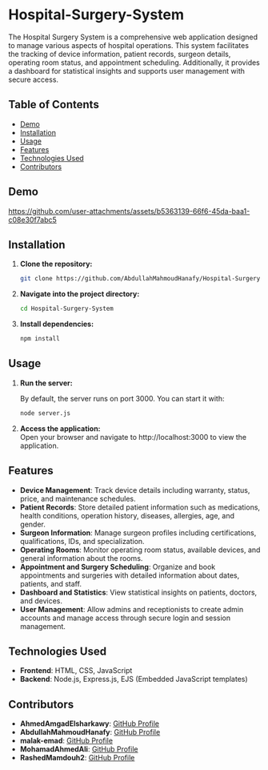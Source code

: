 # Hospital-Surgery-System

The Hospital Surgery System is a comprehensive web application designed to manage various aspects of hospital operations. This system facilitates the tracking of device information, patient records, surgeon details, operating room status, and appointment scheduling. Additionally, it provides a dashboard for statistical insights and supports user management with secure access.

## Table of Contents
- [Demo](#demo)
- [Installation](#installation)
- [Usage](#usage)
- [Features](#features)
- [Technologies Used](#technologies-used)
- [Contributors](#contributors)


## Demo
https://github.com/user-attachments/assets/b5363139-66f6-45da-baa1-c08e30f7abc5


## Installation

1. **Clone the repository:**

   ```bash
   git clone https://github.com/AbdullahMahmoudHanafy/Hospital-Surgery-System.git
   ``````
2. **Navigate into the project directory:**  

    ```bash
    cd Hospital-Surgery-System
    ``````

2. **Install dependencies:**  


    ```bash
    npm install
    ``````

## Usage

1. **Run the server:**  

    By default, the server runs on port 3000. You can start it with:

    ```bash
    node server.js
    ``````

2. **Access the application:**  
    Open your browser and navigate to http://localhost:3000 to view the application.

## Features

- **Device Management**: Track device details including warranty, status, price, and maintenance schedules.
- **Patient Records**: Store detailed patient information such as medications, health conditions, operation history, diseases, allergies, age, and gender.
- **Surgeon Information**: Manage surgeon profiles including certifications, qualifications, IDs, and specialization.
- **Operating Rooms**: Monitor operating room status, available devices, and general information about the rooms.
- **Appointment and Surgery Scheduling**: Organize and book appointments and surgeries with detailed information about dates, patients, and staff.
- **Dashboard and Statistics**: View statistical insights on patients, doctors, and devices.
- **User Management**: Allow admins and receptionists to create admin accounts and manage access through secure login and session management.

## Technologies Used

- **Frontend**: HTML, CSS, JavaScript
- **Backend**: Node.js, Express.js, EJS (Embedded JavaScript templates)

## Contributors
- **AhmedAmgadElsharkawy**: [GitHub Profile](https://github.com/AhmedAmgadElsharkawy)
- **AbdullahMahmoudHanafy**: [GitHub Profile](https://github.com/AbdullahMahmoudHanafy)
- **malak-emad**: [GitHub Profile](https://github.com/malak-emad)
- **MohamadAhmedAli**: [GitHub Profile](https://github.com/MohamadAhmedAli)
- **RashedMamdouh2**: [GitHub Profile](https://github.com/RashedMamdouh2)
